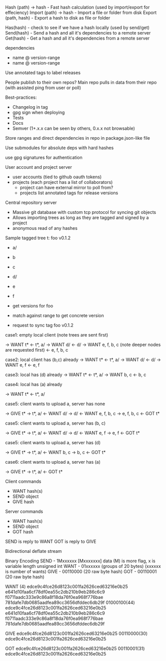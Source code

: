 Hash (path) -> hash - Fast hash calculation (used by import/export for effeciency)
Import (path) -> hash - Import a file or folder from disk
Export (path, hash)   - Export a hash to disk as file or folder

Has(hash) - check to see if we have a hash locally (used by send/get)
Send(hash) - Send a hash and all it's dependencies to a remote server
Get(hash)  - Get a hash and all it's dependencies from a remote server

dependencies
 - name @ version-range
 - name @ version-range

Use annotated tags to label releases

People publish to their own repos?
Main repo pulls in data from their repo (with assisted ping from user or poll)

Best-practices:
 - Changelog in tag
 - gpg sign when deploying
 - Tests
 - Docs
 - Semver (1+.x.x can be seen by others, 0.x.x not browsable)

Store ranges and direct dependencies in repo in package.json-like file

Use submodules for absolute deps with hard hashes

use gpg signatures for authentication


User account and project server

 - user accounts (tied to github oauth tokens)
 - projects (each project has a list of collaborators)
   - project can have external mirror to poll from?
   - projects list annotated tags for release versions

 Central repository server

 - Massive git database with custom tcp protocol for syncing git objects
 - Allows importing trees as long as they are tagged and signed by a project
 - anonymous read of any hashes


Sample tagged tree
t: foo v0.1.2
- a/
 - b
 - c
 - d/
  - e
  - f

- get versions for foo
- match against range to get concrete version
- request to sync tag foo v0.1.2

case1: empty local client (note trees are sent first)

-> WANT t*
<- t*, a/
-> WANT d/
<- d/
-> WANT e, f, b, c (note deeper nodes are requested first)
<- e, f, b, c

case2: local client has (b,c) already
-> WANT t*
<- t*, a/
-> WANT d/
<- d/
-> WANT e, f
<- e, f

case3: local has (d) already
-> WANT t*
<- t*, a/
-> WANT b, c
<- b, c

case4: local has (a) already

-> WANT t*
<- t*, a/

case5: client wants to upload a, server has none

-> GIVE t*
-> t*, a/
<- WANT d/
-> d/
<- WANT e, f, b, c
-> e, f, b, c
<- GOT t*

case5: client wants to upload a, server has (b, c)

-> GIVE t*
-> t*, a/
<- WANT d/
-> d/
<- WANT e, f
-> e, f
<- GOT t*

case5: client wants to upload a, server has (d)

-> GIVE t*
-> t*, a/
<- WANT b, c
-> b, c
<- GOT t*

case6: client wants to upload a, server has (a)

-> GIVE t*
-> t*, a/
<- GOT t*


Client commands
 - WANT hash(s)
 - SEND object
 - GIVE hash

Server commands
 - WANT hash(s)
 - SEND object
 - GOT hash

SEND is reply to WANT
GOT is reply to GIVE

Bidirectional deflate stream

Binary Encoding
SEND - 1Mxxxxxx [Mxxxxxxx] data
       (M) is more flag, x is variable length unsigned int
WANT - 01xxxxxx (groups of 20 bytes)
       (xxxxxx is number of wants)
GIVE - 00110000 (20 raw byte hash)
GOT  - 00110001 (20 raw byte hash)

WANT (4)
  edce9c4fce26d8123c001fa2626ced63216e0b25
  e641d10faa6cf78df0ea55c2db210b9eb286c6c9
  f0711aadc333e9c86a8f18da76f0ea968f776bae
  781dafe7db0685aadfea89cc3656dfddec6db29f
01000100(44)
  edce9c4fce26d8123c001fa2626ced63216e0b25
  e641d10faa6cf78df0ea55c2db210b9eb286c6c9
  f0711aadc333e9c86a8f18da76f0ea968f776bae
  781dafe7db0685aadfea89cc3656dfddec6db29f

GIVE edce9c4fce26d8123c001fa2626ced63216e0b25
00110000(30) edce9c4fce26d8123c001fa2626ced63216e0b25

GOT edce9c4fce26d8123c001fa2626ced63216e0b25
00110001(31) edce9c4fce26d8123c001fa2626ced63216e0b25
